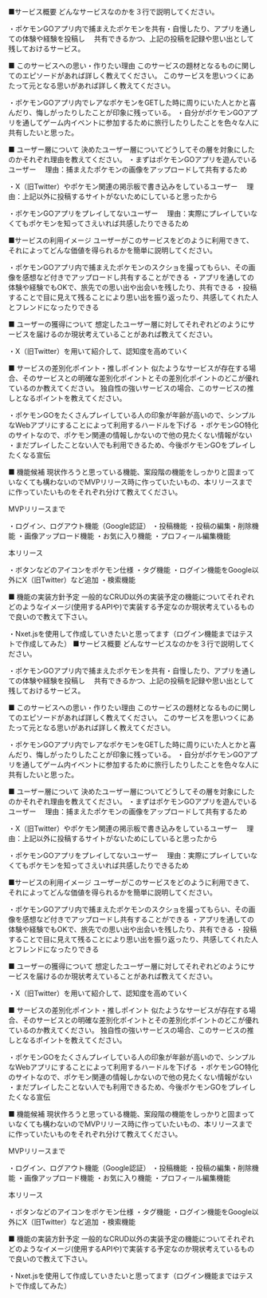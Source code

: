 ■サービス概要
どんなサービスなのかを３行で説明してください。

・ポケモンGOアプリ内で捕まえたポケモンを共有・自慢したり、アプリを通しての体験や経験を投稿し
　共有できるかつ、上記の投稿を記録や思い出として残しておけるサービス。

■ このサービスへの思い・作りたい理由
このサービスの題材となるものに関してのエピソードがあれば詳しく教えてください。
このサービスを思いつくにあたって元となる思いがあれば詳しく教えてください。

・ポケモンGOアプリ内でレアなポケモンをGETした時に周りにいた人とかと喜んだり、悔しがったりしたことが印象に残っている。
・自分がポケモンGOアプリを通してゲーム内イベントに参加するために旅行したりしたことを色々な人に共有したいと思った。

■ ユーザー層について
決めたユーザー層についてどうしてその層を対象にしたのかそれぞれ理由を教えてください。
・まずはポケモンGOアプリを遊んでいるユーザー
　理由：捕まえたポケモンの画像をアップロードして共有するため

・X（旧Twitter）やポケモン関連の掲示板で書き込みをしているユーザー
　理由：上記以外に投稿するサイトがないためにしていると思ったから

・ポケモンGOアプリをプレイしてないユーザー
　理由：実際にプレイしていなくてもポケモンを知ってさえいれば共感したりできるため

■サービスの利用イメージ
ユーザーがこのサービスをどのように利用できて、それによってどんな価値を得られるかを簡単に説明してください。

・ポケモンGOアプリ内で捕まえたポケモンのスクショを撮ってもらい、その画像を感想など付きでアップロードし共有することができる
・アプリを通しての体験や経験でもOKで、旅先での思い出や出会いを残したり、共有できる
・投稿することで目に見えて残ることにより思い出を振り返ったり、共感してくれた人とフレンドになったりできる

■ ユーザーの獲得について
想定したユーザー層に対してそれぞれどのようにサービスを届けるのか現状考えていることがあれば教えてください。

・X（旧Twitter）を用いて紹介して、認知度を高めていく

■ サービスの差別化ポイント・推しポイント
似たようなサービスが存在する場合、そのサービスとの明確な差別化ポイントとその差別化ポイントのどこが優れているのか教えてください。
独自性の強いサービスの場合、このサービスの推しとなるポイントを教えてください。

・ポケモンGOをたくさんプレイしている人の印象が年齢が高いので、シンプルなWebアプリにすることによって利用するハードルを下げる
・ポケモンGO特化のサイトなので、ポケモン関連の情報しかないので他の見たくない情報がない
・まだプレイしたことない人でも利用できるため、今後ポケモンGOをプレイしたくなる宣伝

■ 機能候補
現状作ろうと思っている機能、案段階の機能をしっかりと固まっていなくても構わないのでMVPリリース時に作っていたいもの、本リリースまでに作っていたいものをそれぞれ分けて教えてください。

MVPリリースまで

・ログイン、ログアウト機能（Google認証）
・投稿機能
・投稿の編集・削除機能
・画像アップロード機能
・お気に入り機能
・プロフィール編集機能

本リリース

・ボタンなどのアイコンをポケモン仕様
・タグ機能
・ログイン機能をGoogle以外にX（旧Twitter）など追加
・検索機能

■ 機能の実装方針予定
一般的なCRUD以外の実装予定の機能についてそれぞれどのようなイメージ(使用するAPIや)で実装する予定なのか現状考えているもので良いので教えて下さい。

・Nxet.jsを使用して作成していきたいと思ってます（ログイン機能まではテストで作成してみた）
■サービス概要
どんなサービスなのかを３行で説明してください。

・ポケモンGOアプリ内で捕まえたポケモンを共有・自慢したり、アプリを通しての体験や経験を投稿し
　共有できるかつ、上記の投稿を記録や思い出として残しておけるサービス。

■ このサービスへの思い・作りたい理由
このサービスの題材となるものに関してのエピソードがあれば詳しく教えてください。
このサービスを思いつくにあたって元となる思いがあれば詳しく教えてください。

・ポケモンGOアプリ内でレアなポケモンをGETした時に周りにいた人とかと喜んだり、悔しがったりしたことが印象に残っている。
・自分がポケモンGOアプリを通してゲーム内イベントに参加するために旅行したりしたことを色々な人に共有したいと思った。

■ ユーザー層について
決めたユーザー層についてどうしてその層を対象にしたのかそれぞれ理由を教えてください。
・まずはポケモンGOアプリを遊んでいるユーザー
　理由：捕まえたポケモンの画像をアップロードして共有するため

・X（旧Twitter）やポケモン関連の掲示板で書き込みをしているユーザー
　理由：上記以外に投稿するサイトがないためにしていると思ったから

・ポケモンGOアプリをプレイしてないユーザー
　理由：実際にプレイしていなくてもポケモンを知ってさえいれば共感したりできるため

■サービスの利用イメージ
ユーザーがこのサービスをどのように利用できて、それによってどんな価値を得られるかを簡単に説明してください。

・ポケモンGOアプリ内で捕まえたポケモンのスクショを撮ってもらい、その画像を感想など付きでアップロードし共有することができる
・アプリを通しての体験や経験でもOKで、旅先での思い出や出会いを残したり、共有できる
・投稿することで目に見えて残ることにより思い出を振り返ったり、共感してくれた人とフレンドになったりできる

■ ユーザーの獲得について
想定したユーザー層に対してそれぞれどのようにサービスを届けるのか現状考えていることがあれば教えてください。

・X（旧Twitter）を用いて紹介して、認知度を高めていく

■ サービスの差別化ポイント・推しポイント
似たようなサービスが存在する場合、そのサービスとの明確な差別化ポイントとその差別化ポイントのどこが優れているのか教えてください。
独自性の強いサービスの場合、このサービスの推しとなるポイントを教えてください。

・ポケモンGOをたくさんプレイしている人の印象が年齢が高いので、シンプルなWebアプリにすることによって利用するハードルを下げる
・ポケモンGO特化のサイトなので、ポケモン関連の情報しかないので他の見たくない情報がない
・まだプレイしたことない人でも利用できるため、今後ポケモンGOをプレイしたくなる宣伝

■ 機能候補
現状作ろうと思っている機能、案段階の機能をしっかりと固まっていなくても構わないのでMVPリリース時に作っていたいもの、本リリースまでに作っていたいものをそれぞれ分けて教えてください。

MVPリリースまで

・ログイン、ログアウト機能（Google認証）
・投稿機能
・投稿の編集・削除機能
・画像アップロード機能
・お気に入り機能
・プロフィール編集機能

本リリース

・ボタンなどのアイコンをポケモン仕様
・タグ機能
・ログイン機能をGoogle以外にX（旧Twitter）など追加
・検索機能

■ 機能の実装方針予定
一般的なCRUD以外の実装予定の機能についてそれぞれどのようなイメージ(使用するAPIや)で実装する予定なのか現状考えているもので良いので教えて下さい。

・Nxet.jsを使用して作成していきたいと思ってます（ログイン機能まではテストで作成してみた）

